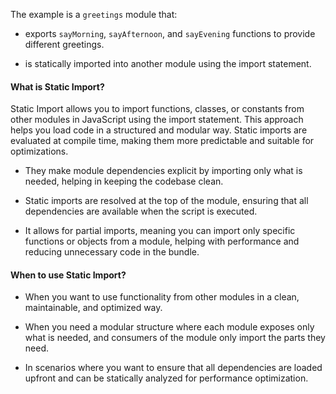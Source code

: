 The example is a `greetings` module that:

* exports `sayMorning`, `sayAfternoon`, and `sayEvening` functions to provide different greetings.

* is statically imported into another module using the import statement.

#### What is Static Import?

Static Import allows you to import functions, classes, or constants from other modules in JavaScript using the import statement. This approach helps you load code in a structured and modular way. Static imports are evaluated at compile time, making them more predictable and suitable for optimizations. 

* They make module dependencies explicit by importing only what is needed, helping in keeping the codebase clean.

* Static imports are resolved at the top of the module, ensuring that all dependencies are available when the script is executed.

* It allows for partial imports, meaning you can import only specific functions or objects from a module, helping with performance and reducing unnecessary code in the bundle.

 #### When to use Static Import?
 
* When you want to use functionality from other modules in a clean, maintainable, and optimized way.

* When you need a modular structure where each module exposes only what is needed, and consumers of the module only import the parts they need.

* In scenarios where you want to ensure that all dependencies are loaded upfront and can be statically analyzed for performance optimization.